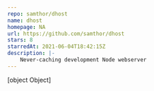 ```yaml
---
repo: samthor/dhost
name: dhost
homepage: NA
url: https://github.com/samthor/dhost
stars: 8
starredAt: 2021-06-04T18:42:15Z
description: |-
    Never-caching development Node webserver
---
```


[object Object]
